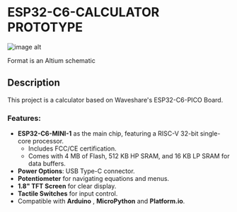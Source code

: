 # ESP32-C6-CALCULATOR PROTOTYPE


![image alt](https://github.com/Tofarati262/ESP32-C6-CALCULATOR/blob/2270b5b9bdb56ba73ea5c546c44ba3a29e108dd5/assets/IMG_3460.JPEG)

Format is an Altium schematic 


## Description
This project is a calculator based on Waveshare's ESP32-C6-PICO Board.

### Features:
- **ESP32-C6-MINI-1** as the main chip, featuring a RISC-V 32-bit single-core processor.
  - Includes FCC/CE certification.
  - Comes with 4 MB of Flash, 512 KB HP SRAM, and 16 KB LP SRAM for data buffers.
- **Power Options**: USB Type-C connector.
- **Potentiometer** for navigating equations and menus.
- **1.8" TFT Screen** for clear display.
- **Tactile Switches** for input control.
- Compatible with **Arduino** , **MicroPython** and **Platform.io**.
